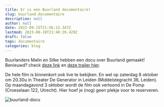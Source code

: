 ```yaml
---
title: Er is een Buurland documentaire!
slug: buurland-documentaire
description: null
author: null
date: 2022-09-15T21:56:13.347Z
lastmod: 2023-08-18T21:40:39.429Z
draft: false
tags: documentaire
categories: blog
---
```

Buurlanders Malin en Silke hebben een docu over Buurland gemaakt! Benieuwd? check [deze link](https://filmfreeway.com/Buurlandalandruledbyneighbors) en [deze trailer hier](https://vimeo.com/748716273/8fc2483900). 
 
De hele film is binnenkort ook live te bekijken. En wel op zaterdag 8 oktober om 20.30u in Theater De Generator in Leiden (Middelstegracht 36, Leiden). Op maandagavond 3 oktober wordt de film ook vertoond in De Pomp (Croeselaan 122, Utrecht). Hier hoef je (nog) geen plekje voor te reserveren. 

![buurland-docu](/images/buurland-docu.jpg)
<!--more-->